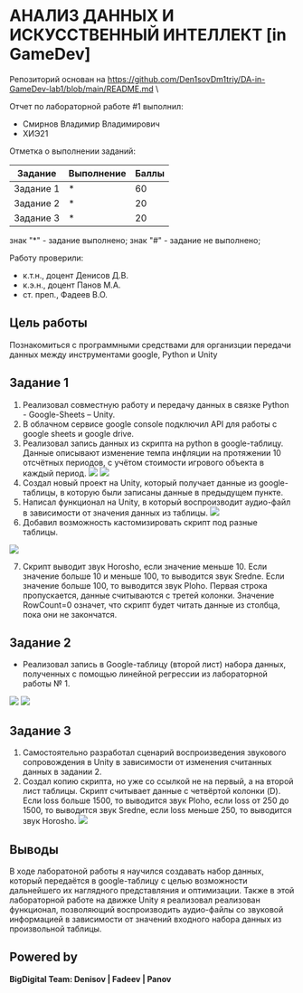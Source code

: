 # АНАЛИЗ ДАННЫХ И ИСКУССТВЕННЫЙ ИНТЕЛЛЕКТ [in GameDev]
Репозиторий основан на https://github.com/Den1sovDm1triy/DA-in-GameDev-lab1/blob/main/README.md \

Отчет по лабораторной работе #1 выполнил:
- Смирнов Владимир Владимирович
- ХИЭ21

Отметка о выполнении заданий:

| Задание | Выполнение | Баллы |
| ------ | ------ | ------ |
| Задание 1 | * | 60 |
| Задание 2 | * | 20 |
| Задание 3 | * | 20 |

знак "*" - задание выполнено; знак "#" - задание не выполнено;

Работу проверили:
- к.т.н., доцент Денисов Д.В.
- к.э.н., доцент Панов М.А.
- ст. преп., Фадеев В.О.

## Цель работы
Познакомиться с программными средствами для организции 
передачи данных между инструментами google, Python и Unity

## Задание 1
1. Реализовал совместную работу и передачу данных в связке Python - Google-Sheets – Unity.
2. В облачном сервисе google console подключил API для работы с google sheets и google drive.
3. Реализовал запись данных из скрипта на python в google-таблицу. Данные описывают изменение темпа инфляции на протяжении 10 отсчётных периодов, с учётом стоимости игрового объекта в каждый период. ![](ws1.png) ![](code1.png)
4. Создал новый проект на Unity, который получает данные из google-таблицы, в которую были записаны данные в предыдущем пункте.
5. Написал функционал на Unity, в который воспроизводит аудио-файл в зависимости от значения данных из таблицы. 
![](code2.png)
6. Добавил возможность кастомизировать скрипт под разные таблицы.

![](script1.png)

7. Скрипт выводит звук Horosho, если значение меньше 10. Если значение больше 10 и меньше 100, то выводится звук Sredne. Если значение больше 100, то выводится звук Ploho. Первая строка пропускается, данные считываются с третей колонки. Значение RowCount=0 означет, что скрипт будет читать данные из столбца, пока они не закончатся.


## Задание 2
- Реализовал запись в Google-таблицу (второй лист) набора данных, полученных с помощью линейной регрессии из лабораторной работы № 1.

![](sheet2.png)
![](code3.png)

## Задание 3
1. Самостоятельно разработал сценарий воспроизведения звукового
сопровождения в Unity в зависимости от изменения считанных данных в задании 2.
2. Создал копию скрипта, но уже со ссылкой не на первый, а на второй лист таблицы. Скрипт считывает данные с четвёртой колонки (D). Если loss больше 1500, то выводится звук Ploho, если loss от 250 до 1500, то выводится звук Sredne, если loss меньше 250, то выводится звук Horosho.
![](script2.png)


## Выводы
В ходе лаборатоной работы я научился создавать набор данных, который передаётся в google-таблицу с целью
возможности дальнейшего их наглядного представляния и оптимизации. Также в
этой лабораторной работе на движке Unity я реализовал реализован функционал,
позволяющий воспроизводить аудио-файлы со звуковой информацией в
зависимости от значений входного набора данных из произвольной таблицы.

## Powered by

**BigDigital Team: Denisov | Fadeev | Panov**

